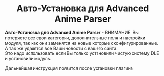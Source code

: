 <h1 align="center">Авто-Установка для Advanced Anime Parser</h1>
<p><b>Авто-Установка для Advanced Anime Parser</b> - ВНИМАНИЕ! Вы потеряете все свои категории, дополнительные поля и настройки модуля, так как они заменятся на новые которые сконфигурированные. А так же удалятся все Ваши новости с вашего сайта.<br/>
Это надо использовать если Вы только установили чистую систему DLE и установили модуль.</p>
<p>Дальнейшая инструкция появится после установки плагина</p>